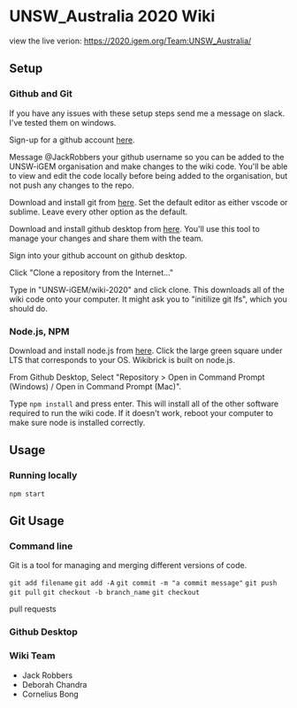 # UNSW_Australia 2020 Wiki

view the live verion: https://2020.igem.org/Team:UNSW_Australia/

## Setup

### Github and Git
If you have any issues with these setup steps send me a message on slack. I've tested them on windows.

Sign-up for a github account [here](https://github.com/join).

Message @JackRobbers your github username so you can be added to the UNSW-iGEM organisation and make changes to the wiki code. You'll be able to view and edit the code locally before being added to the organisation, but not push any changes to the repo.

Download and install git from [here](https://git-scm.com/downloads). Set the default editor as either vscode or sublime. Leave every other option as the default.

Download and install github desktop from [here](https://desktop.github.com/). You'll use this tool to manage your changes and share them with the team.

Sign into your github account on github desktop.

Click "Clone a repository from the Internet..."

Type in "UNSW-iGEM/wiki-2020" and click clone. This downloads all of the wiki code onto your computer. It might ask you to "initilize git lfs", which you should do.

### Node.js, NPM

Download and install node.js from [here](https://nodejs.org/en/download/). Click the large green square under LTS that corresponds to your OS. Wikibrick is built on node.js.

From Github Desktop, Select "Repository > Open in Command Prompt (Windows) / Open in Command Prompt (Mac)".

Type ```npm install``` and press enter. This will install all of the other software required to run the wiki code. If it doesn't work, reboot your computer to make sure node is installed correctly.

## Usage

### Running locally

```npm start```

## Git Usage

### Command line

Git is a tool for managing and merging different versions of code.

`git add filename`
`git add -A`
`git commit -m "a commit message"`
`git push`
`git pull`
`git checkout -b branch_name`
`git checkout`

pull requests

### Github Desktop

### Wiki Team
* Jack Robbers
* Deborah Chandra
* Cornelius Bong
